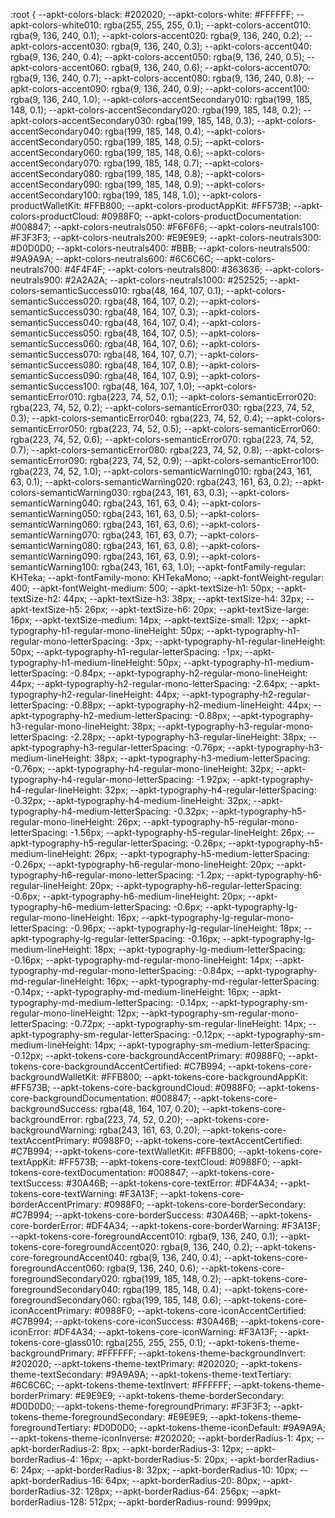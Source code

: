 :root {
--apkt-colors-black: #202020;
--apkt-colors-white: #FFFFFF;
--apkt-colors-white010: rgba(255, 255, 255, 0.1);
--apkt-colors-accent010: rgba(9, 136, 240, 0.1);
--apkt-colors-accent020: rgba(9, 136, 240, 0.2);
--apkt-colors-accent030: rgba(9, 136, 240, 0.3);
--apkt-colors-accent040: rgba(9, 136, 240, 0.4);
--apkt-colors-accent050: rgba(9, 136, 240, 0.5);
--apkt-colors-accent060: rgba(9, 136, 240, 0.6);
--apkt-colors-accent070: rgba(9, 136, 240, 0.7);
--apkt-colors-accent080: rgba(9, 136, 240, 0.8);
--apkt-colors-accent090: rgba(9, 136, 240, 0.9);
--apkt-colors-accent100: rgba(9, 136, 240, 1.0);
--apkt-colors-accentSecondary010: rgba(199, 185, 148, 0.1);
--apkt-colors-accentSecondary020: rgba(199, 185, 148, 0.2);
--apkt-colors-accentSecondary030: rgba(199, 185, 148, 0.3);
--apkt-colors-accentSecondary040: rgba(199, 185, 148, 0.4);
--apkt-colors-accentSecondary050: rgba(199, 185, 148, 0.5);
--apkt-colors-accentSecondary060: rgba(199, 185, 148, 0.6);
--apkt-colors-accentSecondary070: rgba(199, 185, 148, 0.7);
--apkt-colors-accentSecondary080: rgba(199, 185, 148, 0.8);
--apkt-colors-accentSecondary090: rgba(199, 185, 148, 0.9);
--apkt-colors-accentSecondary100: rgba(199, 185, 148, 1.0);
--apkt-colors-productWalletKit: #FFB800;
--apkt-colors-productAppKit: #FF573B;
--apkt-colors-productCloud: #0988F0;
--apkt-colors-productDocumentation: #008847;
--apkt-colors-neutrals050: #F6F6F6;
--apkt-colors-neutrals100: #F3F3F3;
--apkt-colors-neutrals200: #E9E9E9;
--apkt-colors-neutrals300: #D0D0D0;
--apkt-colors-neutrals400: #BBB;
--apkt-colors-neutrals500: #9A9A9A;
--apkt-colors-neutrals600: #6C6C6C;
--apkt-colors-neutrals700: #4F4F4F;
--apkt-colors-neutrals800: #363636;
--apkt-colors-neutrals900: #2A2A2A;
--apkt-colors-neutrals1000: #252525;
--apkt-colors-semanticSuccess010: rgba(48, 164, 107, 0.1);
--apkt-colors-semanticSuccess020: rgba(48, 164, 107, 0.2);
--apkt-colors-semanticSuccess030: rgba(48, 164, 107, 0.3);
--apkt-colors-semanticSuccess040: rgba(48, 164, 107, 0.4);
--apkt-colors-semanticSuccess050: rgba(48, 164, 107, 0.5);
--apkt-colors-semanticSuccess060: rgba(48, 164, 107, 0.6);
--apkt-colors-semanticSuccess070: rgba(48, 164, 107, 0.7);
--apkt-colors-semanticSuccess080: rgba(48, 164, 107, 0.8);
--apkt-colors-semanticSuccess090: rgba(48, 164, 107, 0.9);
--apkt-colors-semanticSuccess100: rgba(48, 164, 107, 1.0);
--apkt-colors-semanticError010: rgba(223, 74, 52, 0.1);
--apkt-colors-semanticError020: rgba(223, 74, 52, 0.2);
--apkt-colors-semanticError030: rgba(223, 74, 52, 0.3);
--apkt-colors-semanticError040: rgba(223, 74, 52, 0.4);
--apkt-colors-semanticError050: rgba(223, 74, 52, 0.5);
--apkt-colors-semanticError060: rgba(223, 74, 52, 0.6);
--apkt-colors-semanticError070: rgba(223, 74, 52, 0.7);
--apkt-colors-semanticError080: rgba(223, 74, 52, 0.8);
--apkt-colors-semanticError090: rgba(223, 74, 52, 0.9);
--apkt-colors-semanticError100: rgba(223, 74, 52, 1.0);
--apkt-colors-semanticWarning010: rgba(243, 161, 63, 0.1);
--apkt-colors-semanticWarning020: rgba(243, 161, 63, 0.2);
--apkt-colors-semanticWarning030: rgba(243, 161, 63, 0.3);
--apkt-colors-semanticWarning040: rgba(243, 161, 63, 0.4);
--apkt-colors-semanticWarning050: rgba(243, 161, 63, 0.5);
--apkt-colors-semanticWarning060: rgba(243, 161, 63, 0.6);
--apkt-colors-semanticWarning070: rgba(243, 161, 63, 0.7);
--apkt-colors-semanticWarning080: rgba(243, 161, 63, 0.8);
--apkt-colors-semanticWarning090: rgba(243, 161, 63, 0.9);
--apkt-colors-semanticWarning100: rgba(243, 161, 63, 1.0);
--apkt-fontFamily-regular: KHTeka;
--apkt-fontFamily-mono: KHTekaMono;
--apkt-fontWeight-regular: 400;
--apkt-fontWeight-medium: 500;
--apkt-textSize-h1: 50px;
--apkt-textSize-h2: 44px;
--apkt-textSize-h3: 38px;
--apkt-textSize-h4: 32px;
--apkt-textSize-h5: 26px;
--apkt-textSize-h6: 20px;
--apkt-textSize-large: 16px;
--apkt-textSize-medium: 14px;
--apkt-textSize-small: 12px;
--apkt-typography-h1-regular-mono-lineHeight: 50px;
--apkt-typography-h1-regular-mono-letterSpacing: -3px;
--apkt-typography-h1-regular-lineHeight: 50px;
--apkt-typography-h1-regular-letterSpacing: -1px;
--apkt-typography-h1-medium-lineHeight: 50px;
--apkt-typography-h1-medium-letterSpacing: -0.84px;
--apkt-typography-h2-regular-mono-lineHeight: 44px;
--apkt-typography-h2-regular-mono-letterSpacing: -2.64px;
--apkt-typography-h2-regular-lineHeight: 44px;
--apkt-typography-h2-regular-letterSpacing: -0.88px;
--apkt-typography-h2-medium-lineHeight: 44px;
--apkt-typography-h2-medium-letterSpacing: -0.88px;
--apkt-typography-h3-regular-mono-lineHeight: 38px;
--apkt-typography-h3-regular-mono-letterSpacing: -2.28px;
--apkt-typography-h3-regular-lineHeight: 38px;
--apkt-typography-h3-regular-letterSpacing: -0.76px;
--apkt-typography-h3-medium-lineHeight: 38px;
--apkt-typography-h3-medium-letterSpacing: -0.76px;
--apkt-typography-h4-regular-mono-lineHeight: 32px;
--apkt-typography-h4-regular-mono-letterSpacing: -1.92px;
--apkt-typography-h4-regular-lineHeight: 32px;
--apkt-typography-h4-regular-letterSpacing: -0.32px;
--apkt-typography-h4-medium-lineHeight: 32px;
--apkt-typography-h4-medium-letterSpacing: -0.32px;
--apkt-typography-h5-regular-mono-lineHeight: 26px;
--apkt-typography-h5-regular-mono-letterSpacing: -1.56px;
--apkt-typography-h5-regular-lineHeight: 26px;
--apkt-typography-h5-regular-letterSpacing: -0.26px;
--apkt-typography-h5-medium-lineHeight: 26px;
--apkt-typography-h5-medium-letterSpacing: -0.26px;
--apkt-typography-h6-regular-mono-lineHeight: 20px;
--apkt-typography-h6-regular-mono-letterSpacing: -1.2px;
--apkt-typography-h6-regular-lineHeight: 20px;
--apkt-typography-h6-regular-letterSpacing: -0.6px;
--apkt-typography-h6-medium-lineHeight: 20px;
--apkt-typography-h6-medium-letterSpacing: -0.6px;
--apkt-typography-lg-regular-mono-lineHeight: 16px;
--apkt-typography-lg-regular-mono-letterSpacing: -0.96px;
--apkt-typography-lg-regular-lineHeight: 18px;
--apkt-typography-lg-regular-letterSpacing: -0.16px;
--apkt-typography-lg-medium-lineHeight: 18px;
--apkt-typography-lg-medium-letterSpacing: -0.16px;
--apkt-typography-md-regular-mono-lineHeight: 14px;
--apkt-typography-md-regular-mono-letterSpacing: -0.84px;
--apkt-typography-md-regular-lineHeight: 16px;
--apkt-typography-md-regular-letterSpacing: -0.14px;
--apkt-typography-md-medium-lineHeight: 16px;
--apkt-typography-md-medium-letterSpacing: -0.14px;
--apkt-typography-sm-regular-mono-lineHeight: 12px;
--apkt-typography-sm-regular-mono-letterSpacing: -0.72px;
--apkt-typography-sm-regular-lineHeight: 14px;
--apkt-typography-sm-regular-letterSpacing: -0.12px;
--apkt-typography-sm-medium-lineHeight: 14px;
--apkt-typography-sm-medium-letterSpacing: -0.12px;
--apkt-tokens-core-backgroundAccentPrimary: #0988F0;
--apkt-tokens-core-backgroundAccentCertified: #C7B994;
--apkt-tokens-core-backgroundWalletKit: #FFB800;
--apkt-tokens-core-backgroundAppKit: #FF573B;
--apkt-tokens-core-backgroundCloud: #0988F0;
--apkt-tokens-core-backgroundDocumentation: #008847;
--apkt-tokens-core-backgroundSuccess: rgba(48, 164, 107, 0.20);
--apkt-tokens-core-backgroundError: rgba(223, 74, 52, 0.20);
--apkt-tokens-core-backgroundWarning: rgba(243, 161, 63, 0.20);
--apkt-tokens-core-textAccentPrimary: #0988F0;
--apkt-tokens-core-textAccentCertified: #C7B994;
--apkt-tokens-core-textWalletKit: #FFB800;
--apkt-tokens-core-textAppKit: #FF573B;
--apkt-tokens-core-textCloud: #0988F0;
--apkt-tokens-core-textDocumentation: #008847;
--apkt-tokens-core-textSuccess: #30A46B;
--apkt-tokens-core-textError: #DF4A34;
--apkt-tokens-core-textWarning: #F3A13F;
--apkt-tokens-core-borderAccentPrimary: #0988F0;
--apkt-tokens-core-borderSecondary: #C7B994;
--apkt-tokens-core-borderSuccess: #30A46B;
--apkt-tokens-core-borderError: #DF4A34;
--apkt-tokens-core-borderWarning: #F3A13F;
--apkt-tokens-core-foregroundAccent010: rgba(9, 136, 240, 0.1);
--apkt-tokens-core-foregroundAccent020: rgba(9, 136, 240, 0.2);
--apkt-tokens-core-foregroundAccent040: rgba(9, 136, 240, 0.4);
--apkt-tokens-core-foregroundAccent060: rgba(9, 136, 240, 0.6);
--apkt-tokens-core-foregroundSecondary020: rgba(199, 185, 148, 0.2);
--apkt-tokens-core-foregroundSecondary040: rgba(199, 185, 148, 0.4);
--apkt-tokens-core-foregroundSecondary060: rgba(199, 185, 148, 0.6);
--apkt-tokens-core-iconAccentPrimary: #0988F0;
--apkt-tokens-core-iconAccentCertified: #C7B994;
--apkt-tokens-core-iconSuccess: #30A46B;
--apkt-tokens-core-iconError: #DF4A34;
--apkt-tokens-core-iconWarning: #F3A13F;
--apkt-tokens-core-glass010: rgba(255, 255, 255, 0.1);
--apkt-tokens-theme-backgroundPrimary: #FFFFFF;
--apkt-tokens-theme-backgroundInvert: #202020;
--apkt-tokens-theme-textPrimary: #202020;
--apkt-tokens-theme-textSecondary: #9A9A9A;
--apkt-tokens-theme-textTertiary: #6C6C6C;
--apkt-tokens-theme-textInvert: #FFFFFF;
--apkt-tokens-theme-borderPrimary: #E9E9E9;
--apkt-tokens-theme-borderSecondary: #D0D0D0;
--apkt-tokens-theme-foregroundPrimary: #F3F3F3;
--apkt-tokens-theme-foregroundSecondary: #E9E9E9;
--apkt-tokens-theme-foregroundTertiary: #D0D0D0;
--apkt-tokens-theme-iconDefault: #9A9A9A;
--apkt-tokens-theme-iconInverse: #202020;
--apkt-borderRadius-1: 4px;
--apkt-borderRadius-2: 8px;
--apkt-borderRadius-3: 12px;
--apkt-borderRadius-4: 16px;
--apkt-borderRadius-5: 20px;
--apkt-borderRadius-6: 24px;
--apkt-borderRadius-8: 32px;
--apkt-borderRadius-10: 10px;
--apkt-borderRadius-16: 64px;
--apkt-borderRadius-20: 80px;
--apkt-borderRadius-32: 128px;
--apkt-borderRadius-64: 256px;
--apkt-borderRadius-128: 512px;
--apkt-borderRadius-round: 9999px;
